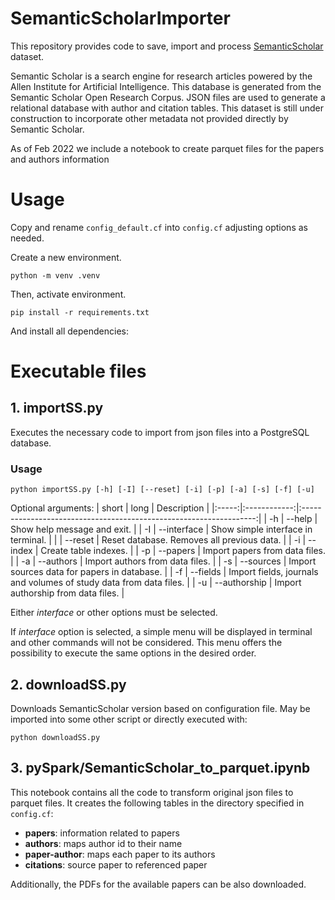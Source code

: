 # SemanticScholarImporter
This repository provides code to save, import and process [SemanticScholar](https://www.semanticscholar.org/) dataset.

Semantic Scholar is a search engine for research articles powered by the Allen Institute for Artificial Intelligence. This database is generated from the Semantic Scholar Open Research Corpus. JSON files are used to generate a relational database with author and citation tables. This dataset is still under construction to incorporate other metadata not provided directly by Semantic Scholar.

As of Feb 2022 we include a notebook to create parquet files for the papers and authors information

# Usage
Copy and rename `config_default.cf` into `config.cf` adjusting options as needed.

Create a new environment.
```
python -m venv .venv
```

Then, activate environment.

```
pip install -r requirements.txt
```
And install all dependencies:

# Executable files

## 1. importSS.py
Executes the necessary code to import from json files into a PostgreSQL database.

### Usage
```
python importSS.py [-h] [-I] [--reset] [-i] [-p] [-a] [-s] [-f] [-u]
```
Optional arguments:
| short |     long     |                            Description                             |
|:-----:|:------------:|:------------------------------------------------------------------:|
|   -h  | --help       | Show help message and exit.                                        |
|   -I  | --interface  | Show simple interface in terminal.                                 |
|       | --reset      | Reset database. Removes all previous data.                         |
|   -i  | --index      | Create table indexes.                                              |
|   -p  | --papers     | Import papers from data files.                                     |
|   -a  | --authors    | Import authors from data files.                                    |
|   -s  | --sources    | Import sources data for papers in database.                        |
|   -f  | --fields     | Import fields, journals and volumes of study data from data files. |
|   -u  | --authorship | Import authorship from data files.                                 |

Either _interface_ or other options must be selected.

If _interface_ option is selected, a simple menu will be displayed in terminal and other commands will not be considered. This menu offers the possibility to execute the same options in the desired order.

## 2. downloadSS.py
Downloads SemanticScholar version based on configuration file. May be imported into some other script or directly executed with:
```
python downloadSS.py
```

## 3. pySpark/SemanticScholar_to_parquet.ipynb

This notebook contains all the code to transform original json files to parquet files. It creates the following tables in the directory specified in `config.cf`:
- **papers**: information related to papers
- **authors**: maps author id to their name
- **paper-author**: maps each paper to its authors
- **citations**: source paper to referenced paper

Additionally, the PDFs for the available papers can be also downloaded.
